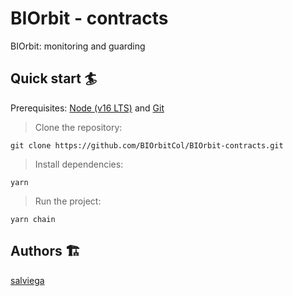 # BIOrbit - contracts

BIOrbit: monitoring and guarding

## Quick start 🏄

Prerequisites: [Node (v16 LTS)](https://nodejs.org/en/download/) and [Git](https://git-scm.com/downloads)

> Clone the repository:

```
git clone https://github.com/BIOrbitCol/BIOrbit-contracts.git
```

> Install dependencies:

```
yarn
```

> Run the project:

```
yarn chain
```

## Authors 🏗

[salviega](https://github.com/salviega)
